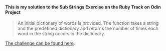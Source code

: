 #### This is my solution to the Sub Strings Exercise on the Ruby Track on Odin Project

> An initial dictionary of words is provided.
> The function takes a string and the predefined dictionary and returns the number of times each word in the string occurs in the dictionary.

[The challenge can be found here](https://www.theodinproject.com/paths/full-stack-ruby-on-rails/courses/ruby-programming/lessons/sub-strings).
